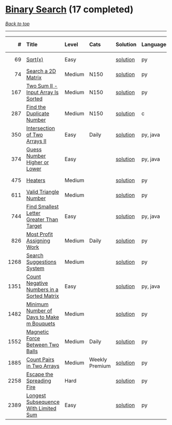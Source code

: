 # [Binary Search](<https://leetcode.com/tag/Binary-Search/>) (17 completed)

*[Back to top](<../../README.md>)*

------

|    # | Title                                                                                                                  | Level   | Cats           | Solution                                                             | Languages   | Date Complete   |
|-----:|:-----------------------------------------------------------------------------------------------------------------------|:--------|:---------------|:---------------------------------------------------------------------|:------------|:----------------|
|   69 | [Sqrt(x)](<https://leetcode.com/problems/sqrtx>)                                                                       | Easy    |                | [solution](<../_69. Sqrt(x).md>)                                     | py          | Jun 07, 2024    |
|   74 | [Search a 2D Matrix](<https://leetcode.com/problems/search-a-2d-matrix>)                                               | Medium  | N150           | [solution](<../_74. Search a 2D Matrix.md>)                          | py          | Jun 14, 2024    |
|  167 | [Two Sum II - Input Array Is Sorted](<https://leetcode.com/problems/two-sum-ii-input-array-is-sorted>)                 | Medium  | N150           | [solution](<../_167. Two Sum II - Input Array Is Sorted.md>)         | py          | Jun 13, 2024    |
|  287 | [Find the Duplicate Number](<https://leetcode.com/problems/find-the-duplicate-number>)                                 | Medium  | N150           | [solution](<../_287. Find the Duplicate Number.md>)                  | c           | Jun 25, 2024    |
|  350 | [Intersection of Two Arrays II](<https://leetcode.com/problems/intersection-of-two-arrays-ii>)                         | Easy    | Daily          | [solution](<../_350. Intersection of Two Arrays II.md>)              | py, java    | Jul 01, 2024    |
|  374 | [Guess Number Higher or Lower](<https://leetcode.com/problems/guess-number-higher-or-lower>)                           | Easy    |                | [solution](<../_374. Guess Number Higher or Lower.md>)               | py, java    | Jun 02, 2024    |
|  475 | [Heaters](<https://leetcode.com/problems/heaters>)                                                                     | Medium  |                | [solution](<../_475. Heaters.md>)                                    | py          | Jun 07, 2024    |
|  611 | [Valid Triangle Number](<https://leetcode.com/problems/valid-triangle-number>)                                         | Medium  |                | [solution](<../_611. Valid Triangle Number.md>)                      | py          | May 22, 2024    |
|  744 | [Find Smallest Letter Greater Than Target](<https://leetcode.com/problems/find-smallest-letter-greater-than-target>)   | Easy    |                | [solution](<../_744. Find Smallest Letter Greater Than Target.md>)   | py, java    | Jun 01, 2024    |
|  826 | [Most Profit Assigning Work](<https://leetcode.com/problems/most-profit-assigning-work>)                               | Medium  | Daily          | [solution](<../_826. Most Profit Assigning Work.md>)                 | py          | Jun 17, 2024    |
| 1268 | [Search Suggestions System](<https://leetcode.com/problems/search-suggestions-system>)                                 | Medium  |                | [solution](<../_1268. Search Suggestions System.md>)                 | py          | Jun 28, 2024    |
| 1351 | [Count Negative Numbers in a Sorted Matrix](<https://leetcode.com/problems/count-negative-numbers-in-a-sorted-matrix>) | Easy    |                | [solution](<../_1351. Count Negative Numbers in a Sorted Matrix.md>) | py, java    | Jun 01, 2024    |
| 1482 | [Minimum Number of Days to Make m Bouquets](<https://leetcode.com/problems/minimum-number-of-days-to-make-m-bouquets>) | Medium  |                | [solution](<../_1482. Minimum Number of Days to Make m Bouquets.md>) | py          | Jun 18, 2024    |
| 1552 | [Magnetic Force Between Two Balls](<https://leetcode.com/problems/magnetic-force-between-two-balls>)                   | Medium  | Daily          | [solution](<../_1552. Magnetic Force Between Two Balls.md>)          | py          | Jun 20, 2024    |
| 1885 | [Count Pairs in Two Arrays](<https://leetcode.com/problems/count-pairs-in-two-arrays>)                                 | Medium  | Weekly Premium | [solution](<../_1885. Count Pairs in Two Arrays.md>)                 | py          | May 21, 2024    |
| 2258 | [Escape the Spreading Fire](<https://leetcode.com/problems/escape-the-spreading-fire>)                                 | Hard    |                | [solution](<../_2258. Escape the Spreading Fire.md>)                 | py          | Jun 14, 2024    |
| 2389 | [Longest Subsequence With Limited Sum](<https://leetcode.com/problems/longest-subsequence-with-limited-sum>)           | Easy    |                | [solution](<../_2389. Longest Subsequence With Limited Sum.md>)      | py          | May 31, 2024    |